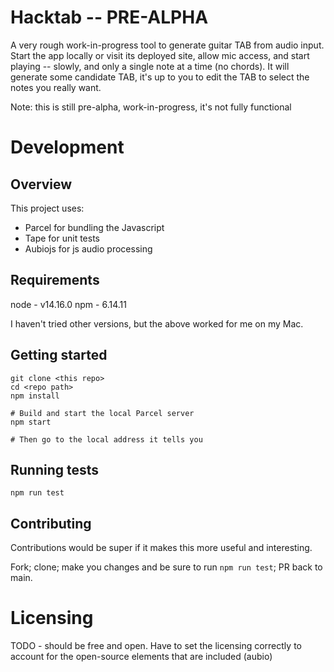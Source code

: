 # Hacktab -- PRE-ALPHA

A very rough work-in-progress tool to generate guitar TAB from audio input.  Start the app locally or visit its deployed site, allow mic access, and start playing -- slowly, and only a single note at a time (no chords).  It will generate some candidate TAB, it's up to you to edit the TAB to select the notes you really want.

Note: this is still pre-alpha, work-in-progress, it's not fully functional

# Development

## Overview

This project uses:

- Parcel for bundling the Javascript
- Tape for unit tests
- Aubiojs for js audio processing

## Requirements

node - v14.16.0
npm - 6.14.11

I haven't tried other versions, but the above worked for me on my Mac.

## Getting started

```
git clone <this repo>
cd <repo path>
npm install

# Build and start the local Parcel server
npm start

# Then go to the local address it tells you
```

## Running tests

`npm run test`

## Contributing

Contributions would be super if it makes this more useful and interesting.

Fork; clone; make you changes and be sure to run `npm run test`; PR back to main.

# Licensing

TODO - should be free and open.  Have to set the licensing correctly to account for the open-source elements that are included (aubio)
